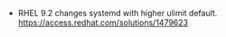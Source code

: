 

* RHEL 9.2 changes systemd with higher ulimit default. https://access.redhat.com/solutions/1479623